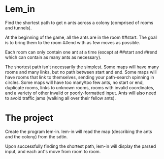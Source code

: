 # Lem_in
Find the shortest path to get n ants across a colony (comprised of rooms and tunnels).


At the beginning of the game, all the ants are in the room ##start. The goal is to bring them to the room ##end with as few moves as possible.

Each room can only contain one ant at a time (except at ##start and ##end which can contain as many ants as necessary).

The shortest path isn't necessarily the simplest.
Some maps will have many rooms and many links, but no path between start and end.
Some maps will have rooms that link to themselves, sending your path-search spinning in circles.
Some maps will have too many/too few ants, no start or end, duplicate rooms, links to unknown rooms,
rooms with invalid coordinates, and a variety of other invalid or poorly-formatted input.
Ants will also need to avoid traffic jams (walking all over their fellow ants).

# The project
Create the program lem-in.
lem-in will read the map (describing the ants and the colony) from the sdtin.

Upon successfully finding the shortest path, lem-in will display the parsed input, and each ant's move from room to room.
